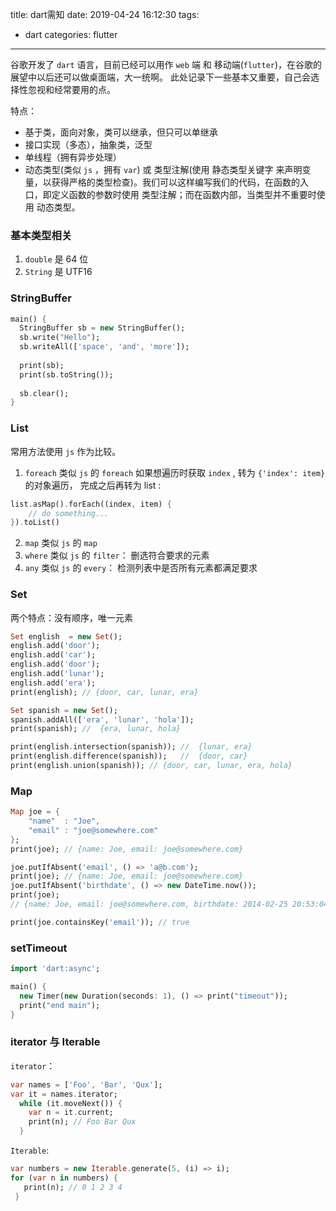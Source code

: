 title: dart需知
date: 2019-04-24 16:12:30
tags: 
- dart
categories: flutter
---

谷歌开发了 `dart` 语言，目前已经可以用作 `web` 端 和 移动端(`flutter`)，在谷歌的展望中以后还可以做桌面端，大一统啊。 此处记录下一些基本又重要，自己会选择性忽视和经常要用的点。

特点：

- 基于类，面向对象，类可以继承，但只可以单继承
- 接口实现（多态），抽象类，泛型
- 单线程（拥有异步处理）
- 动态类型(类似 `js` ，拥有 `var`) 或 类型注解(使用 静态类型关键字 来声明变量，以获得严格的类型检查)。我们可以这样编写我们的代码，在函数的入口，即定义函数的参数时使用 类型注解；而在函数内部，当类型并不重要时使用 动态类型。

<!-- more -->

### 基本类型相关
1. `double` 是 64 位
2. `String` 是 UTF16

### StringBuffer
``` dart
main() {
  StringBuffer sb = new StringBuffer();
  sb.write("Hello");
  sb.writeAll(['space', 'and', 'more']);
 
  print(sb);
  print(sb.toString());
  
  sb.clear();
}
```

### List
常用方法使用 `js` 作为比较。
1. `foreach` 类似 `js` 的 `foreach`
如果想遍历时获取 `index` , 转为 `{'index': item}` 的对象遍历， 完成之后再转为 list :
``` dart
list.asMap().forEach((index, item) {
    // do something...
}).toList()
```
2. `map` 类似 `js` 的 `map`
3. `where` 类似 `js` 的 `filter`： 删选符合要求的元素
4. `any` 类似 `js` 的 `every`： 检测列表中是否所有元素都满足要求

### Set
两个特点：没有顺序，唯一元素
``` dart
Set english  = new Set();
english.add('door');
english.add('car');
english.add('door');
english.add('lunar');
english.add('era');
print(english); // {door, car, lunar, era}

Set spanish = new Set();
spanish.addAll(['era', 'lunar', 'hola']);
print(spanish); //  {era, lunar, hola}

print(english.intersection(spanish)); //  {lunar, era}
print(english.difference(spanish));   //  {door, car}
print(english.union(spanish)); // {door, car, lunar, era, hola}
```

### Map
``` dart
Map joe = {
    "name"  : "Joe",
    "email" : "joe@somewhere.com" 
};
print(joe); // {name: Joe, email: joe@somewhere.com} 

joe.putIfAbsent('email', () => 'a@b.com');
print(joe); // {name: Joe, email: joe@somewhere.com}
joe.putIfAbsent('birthdate', () => new DateTime.now());
print(joe);
// {name: Joe, email: joe@somewhere.com, birthdate: 2014-02-25 20:53:04.548}

print(joe.containsKey('email')); // true
```

### setTimeout
``` dart
import 'dart:async';

main() {
  new Timer(new Duration(seconds: 1), () => print("timeout"));
  print("end main");
}
```

### iterator 与 Iterable
`iterator`：
``` dart
var names = ['Foo', 'Bar', 'Qux'];
var it = names.iterator;
  while (it.moveNext()) {
    var n = it.current;
    print(n); // Foo Bar Qux
  }
```
`Iterable`:
``` dart
var numbers = new Iterable.generate(5, (i) => i);
for (var n in numbers) {
   print(n); // 0 1 2 3 4
 }
```